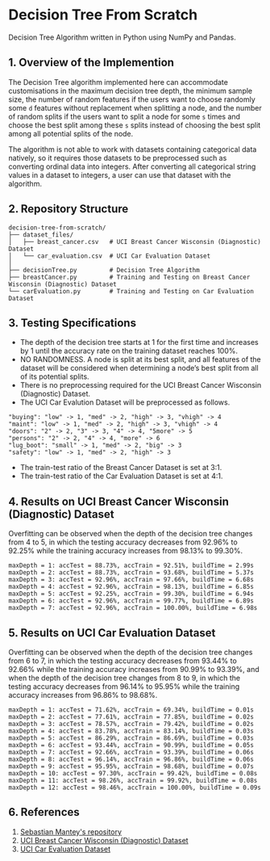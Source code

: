 # Decision Tree From Scratch
Decision Tree Algorithm written in Python using NumPy and Pandas.
## 1. Overview of the Implemention
The Decision Tree algorithm implemented here can accommodate customisations in the maximum decision tree depth, the minimum sample size, the number of random features if the users want to choose randomly some `d` features without replacement when splitting a node, and the number of random splits if the users want to split a node for some `s` times and choose the best split among these `s` splits instead of choosing the best split among all potential splits of the node.

The algorithm is not able to work with datasets containing categorical data natively, so it requires those datasets to be preprocessed such as converting ordinal data into integers. After converting all categorical string values in a dataset to integers, a user can use that dataset with the algorithm.
## 2. Repository Structure
```
decision-tree-from-scratch/
├── dataset_files/
│   ├── breast_cancer.csv   # UCI Breast Cancer Wisconsin (Diagnostic) Dataset
│   └── car_evaluation.csv  # UCI Car Evaluation Dataset
│
├── decisionTree.py         # Decision Tree Algorithm
├── breastCancer.py         # Training and Testing on Breast Cancer Wisconsin (Diagnostic) Dataset
└── carEvaluation.py        # Training and Testing on Car Evaluation Dataset
```
## 3. Testing Specifications
- The depth of the decision tree starts at 1 for the first time and increases by 1 until the accuracy rate on the training dataset reaches 100%.
- NO RANDOMNESS. A node is split at its best split, and all features of the dataset will be considered when determining a node’s best split from all of its potential splits.
- There is no preprocessing required for the UCI Breast Cancer Wisconsin (Diagnostic) Dataset.
- The UCI Car Evalution Dataset will be preprocessed as follows.
```
"buying": "low" -> 1, "med" -> 2, "high" -> 3, "vhigh" -> 4
"maint": "low" -> 1, "med" -> 2, "high" -> 3, "vhigh" -> 4
"doors": "2" -> 2, "3" -> 3, "4" -> 4, "5more" -> 5
"persons": "2" -> 2, "4" -> 4, "more" -> 6
"lug_boot": "small" -> 1, "med" -> 2, "big" -> 3
"safety": "low" -> 1, "med" -> 2, "high" -> 3
```
- The train-test ratio of the Breast Cancer Dataset is set at 3:1.
- The train-test ratio of the Car Evaluation Dataset is set at 4:1.
## 4. Results on UCI Breast Cancer Wisconsin (Diagnostic) Dataset
Overfitting can be observed when the depth of the decision tree changes from 4 to 5, in which the testing accuracy decreases from 92.96% to 92.25% while the training accuracy increases from 98.13% to 99.30%.
```
maxDepth = 1: accTest = 88.73%, accTrain = 92.51%, buildTime = 2.99s
maxDepth = 2: accTest = 88.73%, accTrain = 93.68%, buildTime = 5.37s
maxDepth = 3: accTest = 92.96%, accTrain = 97.66%, buildTime = 6.68s
maxDepth = 4: accTest = 92.96%, accTrain = 98.13%, buildTime = 6.85s
maxDepth = 5: accTest = 92.25%, accTrain = 99.30%, buildTime = 6.94s
maxDepth = 6: accTest = 92.96%, accTrain = 99.77%, buildTime = 6.89s
maxDepth = 7: accTest = 92.96%, accTrain = 100.00%, buildTime = 6.98s
```
## 5. Results on UCI Car Evaluation Dataset
Overfitting can be observed when the depth of the decision tree changes from 6 to 7, in which the testing accuracy decreases from 93.44% to 92.66% while the training accuracy increases from 90.99% to 93.39%, and when the depth of the decision tree changes from 8 to 9, in which the testing accuracy decreases from 96.14% to 95.95% while the training accuracy increases from 96.86% to 98.68%.
```
maxDepth = 1: accTest = 71.62%, accTrain = 69.34%, buildTime = 0.01s
maxDepth = 2: accTest = 77.61%, accTrain = 77.85%, buildTime = 0.02s
maxDepth = 3: accTest = 78.57%, accTrain = 79.42%, buildTime = 0.02s
maxDepth = 4: accTest = 83.78%, accTrain = 83.14%, buildTime = 0.03s
maxDepth = 5: accTest = 86.29%, accTrain = 86.69%, buildTime = 0.03s
maxDepth = 6: accTest = 93.44%, accTrain = 90.99%, buildTime = 0.05s
maxDepth = 7: accTest = 92.66%, accTrain = 93.39%, buildTime = 0.06s
maxDepth = 8: accTest = 96.14%, accTrain = 96.86%, buildTime = 0.06s
maxDepth = 9: accTest = 95.95%, accTrain = 98.68%, buildTime = 0.07s
maxDepth = 10: accTest = 97.30%, accTrain = 99.42%, buildTime = 0.08s
maxDepth = 11: accTest = 98.26%, accTrain = 99.92%, buildTime = 0.08s
maxDepth = 12: accTest = 98.46%, accTrain = 100.00%, buildTime = 0.09s
```
## 6. References
1. [Sebastian Mantey's repository](https://github.com/SebastianMantey/Decision-Tree-from-Scratch)
2. [UCI Breast Cancer Wisconsin (Diagnostic) Dataset](https://archive.ics.uci.edu/ml/datasets/Breast+Cancer+Wisconsin+%28Diagnostic%29)
3. [UCI Car Evaluation Dataset](https://archive.ics.uci.edu/ml/datasets/Car+Evaluation)
